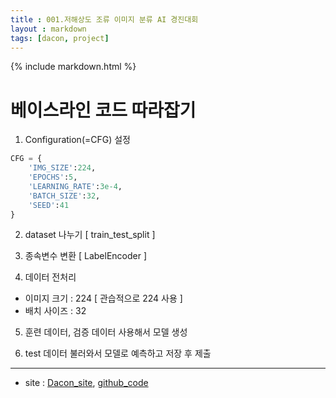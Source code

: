 ```yaml
---
title : 001.저해상도 조류 이미지 분류 AI 경진대회
layout : markdown
tags: [dacon, project]
---
```


{% include markdown.html %}

# 베이스라인 코드 따라잡기

1. Configuration(=CFG) 설정  
  ```python
  CFG = {
      'IMG_SIZE':224,
      'EPOCHS':5,
      'LEARNING_RATE':3e-4,
      'BATCH_SIZE':32,
      'SEED':41
  }
  ```
2. dataset 나누기 [ train_test_split ]  

3. 종속변수 변환 [ LabelEncoder ]  

4. 데이터 전처리
  - 이미지 크기 : 224 [ 관습적으로 224 사용 ]
  - 배치 사이즈 : 32

5. 훈련 데이터, 검증 데이터 사용해서 모델 생성

6. test 데이터 불러와서 모델로 예측하고 저장 후 제출

---

- site : [Dacon_site](https://dacon.io/competitions/official/236251/overview/description), [github_code](https://github.com/insu97/Project/tree/main/001.%EC%A0%80%ED%95%B4%EC%83%81%EB%8F%84%20%EC%A1%B0%EB%A5%98%20%EC%9D%B4%EB%AF%B8%EC%A7%80%20%EB%B6%84%EB%A5%98%20AI%20%EA%B2%BD%EC%A7%84%EB%8C%80%ED%9A%8C)
